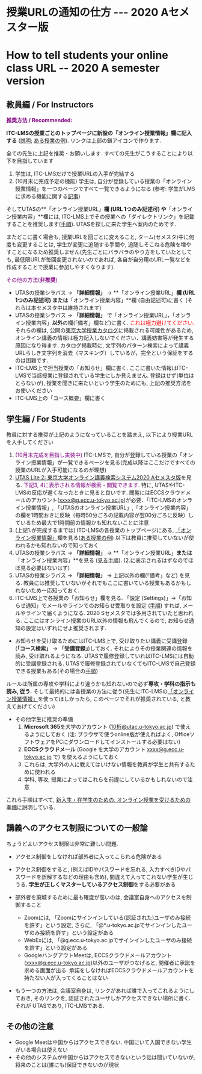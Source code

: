 
授業URLの通知の仕方 --- 2020 Aセメスター版
=========================================

How to tell students your online class URL -- 2020 A semester version
=========================================

教員編 / For Instructors
--------------------------------------------

**<font color="purple">推奨方法 / Recommended:</font>**

**ITC-LMSの授業ごとのトップページに新設の「オンライン授業情報」欄に記入する** (<a href="https://www.ecc.u-tokyo.ac.jp/announcement/2020/09/16_3208.html" target="_blank" rel="noopener">説明</a>; <a href="https://itc-lms.ecc.u-tokyo.ac.jp/lms/course?idnumber=2020FEN-EE3d16L10J01" target="_blank" rel="noopener">ある授業の例</a>). リンクは上部の鎖アイコンで作ります.

全ての先生に上記を推奨・お願いします. すべての先生がこうすることにより以下を目指しています
  1. 学生は, ITC-LMSだけで授業URLの入手が完結する
  1. (10月末に完成予定の機能) 学生は, 自分が登録している授業の「オンライン授業情報」を一つのページですべて一覧できるようになる (参考: 学生がLMSに求める機能に関する<a href="https://todai-umeet.com/article/55245">記事</a>)

そしてUTASの**「オンライン授業URL」**欄 (URL 1つのみ記述可) や**「オンライン授業内容」**欄には, ITC-LMS上でその授業への「ダイレクトリンク」を記載することを推奨します([手順](https://youtu.be/hKlQPODT8DQ)). UTASを探しに来た学生へ案内のためです.

またどこに書く場合も, 授業URLを回ごとに変えること, ターム(セメスタ)中に何度も変更することは, 学生が変更に追随する手間や, 追随しそこねる危険を増やすことになるため推奨しません(先生ごとにバラバラのやり方をしていたとしても, 最低限URLが毎回変更されないのであれば, 各自が自分用のURL一覧などを作成することで授業に参加しやすくなります). 

<font color="purple">その他の方法(**非推奨**)</font>

* UTASの授業シラバス -> **「詳細情報」** -> **「オンライン授業URL」**欄 (URL 1つのみ記述可) または**「オンライン授業内容」**欄 (自由記述可)に書く (それらは本セメスタ中は維持されます)
* UTASの授業シラバス -> **「詳細情報」** で「オンライン授業URL」，「オンライン授業内容」**以外**の欄(「備考」欄など)に書く. <font color="red">これは極力避けてください.</font> それらの欄は, 公開の<a href="https://catalog.he.u-tokyo.ac.jp/" target="_blank">東京大学授業カタログ</a>に掲載される可能性があるため, オンライン講義の情報は極力記入しないでください．講義妨害等が発生する原因になり得ます. カタログ掲載時に, 文字列のパターン検索によって講義URLらしき文字列を消去（マスキング）しているが，完全という保証をするのは困難です.
* ITC-LMS上で担当授業の「お知らせ」欄に書く. ここに書いた情報はITC-LMSで当該授業に登録されている学生にしか見えません. 登録はせず(単位はとらないが), 授業を聞きに来たいという学生のためにも, 上記の推奨方法をお使いください
* ITC-LMS上の「コース概要」欄に書く

学生編 / For Students
--------------------------------------------

教員に対する推奨が上記のようになっていることを踏まえ, 以下により授業URLを入手してください

1. <font color="purple">(10月末完成を目指し実装中)</font> ITC-LMSで, 自分が登録している授業の「オンライン授業情報」が一覧できるページを見る(完成以降はここだけですべての授業のURLが入手可能になるのが理想)
1. <a href="https://utelecon-directory.adm.u-tokyo.ac.jp/"> UTAS Lite 2: 東京大学オンライン講義検索システム2020 Aセメスタ版</a>を見る. <font color="purple">下記3, 4に表示される情報が検索・閲覧できます.</font> 特に, UTASやITC-LMSの反応が遅くなったときに見ると良いです. 閲覧にはECCSクラウドメールのアカウント(xxxx@g.ecc.u-tokyo.ac.jp)が必要．「ITC-LMSのオンライン授業情報」, 「UTASのオンライン授業URL」,「オンライン授業内容」の欄を1時間おきに反映（毎時50分ごろの記載内容が翌00分ごろに反映）しているため最大で1時間前の情報かも知れないことに注意
1. (上記1.が完成するまでは) ITC-LMSの各授業のトップページにある, <a href="https://www.ecc.u-tokyo.ac.jp/announcement/2020/09/16_3208.html">「オンライン授業情報」</a>欄を見る(<a href="https://itc-lms.ecc.u-tokyo.ac.jp/lms/course?idnumber=2020FEN-EE3d16L10J01" target="_blank" rel="noopener">ある授業の例</a>)
以下は教員に推奨していないが使われるかも知れないので知っておく
1. UTASの授業シラバス -> **「詳細情報」** -> **「オンライン授業URL」**または**「オンライン授業内容」**を見る ([見る手順](https://youtu.be/J9dnXmFiIcI)). (2.に表示されるはずなのでほぼ見る必要はないはず) 
1. UTASの授業シラバス -> **「詳細情報」** -> 上記以外の欄(「備考」など) を見る. 教員には推奨していないがそれでもここに書いている授業もあるかもしれないため一応知っておく. 
1. ITC-LMS上で各授業の「お知らせ」欄を見る. 「設定 (Settings)」->「お知らせ通知」でメールやラインでのお知らせ受取りを設定 ([手順](https://youtu.be/xAur5zar5Sc)) すれば, メールやラインで届くようになる. 2020 Sセメスタでは多用されていたと思われる. ここにはオンライン授業のURL以外の情報も飛んでくるので, お知らせ通知の設定はいずれにせよ推奨されます. 
  * お知らせを受け取るためにはITC-LMS上で, 受け取りたい講義に受講登録 (**「コース検索」** -> **「受講登録」**)しておく. それによりその授業関連の情報を読み, 受け取れるようになる. UTASで履修登録していればITC-LMSには自動的に受講登録される. UTASで履修登録されていなくてもITC-LMSで自己登録できる授業もある(その場合の[手順](https://youtu.be/sPmkBQOXeR4))

ルールは所属の専攻や学科により違うかも知れないので必ず**専攻・学科の指示も読み, 従う.**
そして最終的には各授業の方法に従う(先生にITC-LMSの<a href="https://www.ecc.u-tokyo.ac.jp/announcement/2020/09/16_3208.html">「オンライン授業情報」</a>を使ってほしかったら, このページでそれが推奨されている, と教えてあげてください)

* その他学生に推奨の準備
  1. **Microsoft 365**を大学のアカウント (10桁@utac.u-tokyo.ac.jp) で使えるようにしておく (注: ブラウザで使うonline版が使えればよく, OfficeソフトウェアをPCにダウンロードしてインストールする必要はない)
  1. **ECCSクラウドメール** (Google を大学のアカウント xxxx@g.ecc.u-tokyo.ac.jp で) を使えるようにしておく
  1. これらは, 大学外の人に教えてはいけない情報を教員が学生と共有するために使われる
  1. 学科, 専攻, 授業によってはこれらを前提にしているかもしれないので注意

これら手順はすべて, [新入生・在学生のための, オンライン授業を受けるための準備](../../oc/)に説明している.
 
講義へのアクセス制限についての一般論
--------------------------------------------

ちょうどよいアクセス制限は非常に難しい問題.

* アクセス制御をしなければ部外者に入ってこられる危険がある
* アクセス制御をすると, (例えばIDやパスワードを忘れる, 入力すべきIDやパスワードを誤解するなどの理由も含め), 間違えて入ってこれない学生が生じうる. **学生が正しくマスターしているアクセス制御**をする必要がある

* 部外者を廃城するために最も確度が高いのは, 会議室自身へのアクセスを制御すること
  * Zoomには, 「Zoomにサインインしている(認証された)ユーザのみ接続を許す」という設定, さらに, 「@*.u-tokyo.ac.jpでサインインしたユーザのみ接続を許す」という設定がある
  * WebExには, 「@g.ecc.u-tokyo.ac.jpでサインインしたユーザのみ接続を許す」という設定がある
  * GoogleハングアウトMeetは, ECCSクラウドメールアカウント(xxxx@g.ecc.u-tokyo.ac.jp)以外のユーザがつなげると, 開催者に承諾を求める画面が出る. 承諾をしなければECCSクラウドメールアカウントを持たない人が入ってくることはない

* もう一つの方法は, 会議室自身は, リンクがあれば誰で入ってこれるようにしておき, そのリンクを, 認証されたユーザしかアクセスできない場所に書く. それが UTASであり, ITC-LMSである.

その他の注意
-----------------------

* Google Meetは中国からはアクセスできない. 中国にいて入国できない学生がいる場合は使えない
* その他のシステムが中国からはアクセスできないという話は聞いていないが, 将来のことは(誰にも)保証できないのが現状